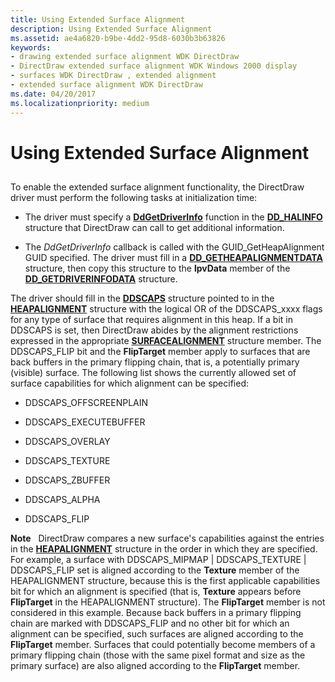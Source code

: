 ```yaml
---
title: Using Extended Surface Alignment
description: Using Extended Surface Alignment
ms.assetid: ae4a6820-b9be-4dd2-95d8-6030b3b63826
keywords:
- drawing extended surface alignment WDK DirectDraw
- DirectDraw extended surface alignment WDK Windows 2000 display
- surfaces WDK DirectDraw , extended alignment
- extended surface alignment WDK DirectDraw
ms.date: 04/20/2017
ms.localizationpriority: medium
---
```


# Using Extended Surface Alignment


## <span id="ddk_using_extended_surface_alignment_gg"></span><span id="DDK_USING_EXTENDED_SURFACE_ALIGNMENT_GG"></span>


To enable the extended surface alignment functionality, the DirectDraw driver must perform the following tasks at initialization time:

-   The driver must specify a [**DdGetDriverInfo**](https://msdn.microsoft.com/library/windows/hardware/ff549404) function in the [**DD\_HALINFO**](https://msdn.microsoft.com/library/windows/hardware/ff551627) structure that DirectDraw can call to get additional information.

-   The *DdGetDriverInfo* callback is called with the GUID\_GetHeapAlignment GUID specified. The driver must fill in a [**DD\_GETHEAPALIGNMENTDATA**](https://msdn.microsoft.com/library/windows/hardware/ff551572) structure, then copy this structure to the **lpvData** member of the [**DD\_GETDRIVERINFODATA**](https://msdn.microsoft.com/library/windows/hardware/ff551550) structure.

The driver should fill in the [**DDSCAPS**](https://msdn.microsoft.com/library/windows/hardware/ff550286) structure pointed to in the [**HEAPALIGNMENT**](https://msdn.microsoft.com/library/windows/hardware/ff567265) structure with the logical OR of the DDSCAPS\_xxxx flags for any type of surface that requires alignment in this heap. If a bit in DDSCAPS is set, then DirectDraw abides by the alignment restrictions expressed in the appropriate [**SURFACEALIGNMENT**](https://msdn.microsoft.com/library/windows/hardware/ff569895) structure member. The DDSCAPS\_FLIP bit and the **FlipTarget** member apply to surfaces that are back buffers in the primary flipping chain, that is, a potentially primary (visible) surface. The following list shows the currently allowed set of surface capabilities for which alignment can be specified:

-   DDSCAPS\_OFFSCREENPLAIN

-   DDSCAPS\_EXECUTEBUFFER

-   DDSCAPS\_OVERLAY

-   DDSCAPS\_TEXTURE

-   DDSCAPS\_ZBUFFER

-   DDSCAPS\_ALPHA

-   DDSCAPS\_FLIP

**Note**   DirectDraw compares a new surface's capabilities against the entries in the [**HEAPALIGNMENT**](https://msdn.microsoft.com/library/windows/hardware/ff567265) structure in the order in which they are specified. For example, a surface with DDSCAPS\_MIPMAP | DDSCAPS\_TEXTURE | DDSCAPS\_FLIP set is aligned according to the **Texture** member of the HEAPALIGNMENT structure, because this is the first applicable capabilities bit for which an alignment is specified (that is, **Texture** appears before **FlipTarget** in the HEAPALIGNMENT structure). The **FlipTarget** member is not considered in this example. Because back buffers in a primary flipping chain are marked with DDSCAPS\_FLIP and no other bit for which an alignment can be specified, such surfaces are aligned according to the **FlipTarget** member. Surfaces that could potentially become members of a primary flipping chain (those with the same pixel format and size as the primary surface) are also aligned according to the **FlipTarget** member.

 

 

 





